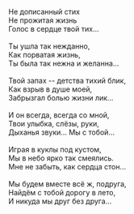 Не дописанный стих<br />
Не прожитая жизнь<br />
Голос в сердце твой тих...<br />
<br />
Ты ушла так нежданно,<br />
Как порватая жизнь,<br />
Ты была так нежна и желанна...<br />
<br />
Твой запах -- детства тихий блик,<br />
Как взрыв в душе моей,<br />
Забрызгал болью жизни лик...<br />
<br />
И он всегда, всегда со мной,<br />
Твои улыбка, слёзы, руки,<br />
Дыханья звуки... Мы с тобой...<br />
<br />
Играя в куклы под кустом,<br />
Мы в небо ярко так смеялись.<br />
Мне не забыть, как сердца стон...<br />
<br />
Мы будем вместе всё ж, подруга,<br />
Найдём с тобой дорогу в лето,<br />
И никуда мы друг без друга...